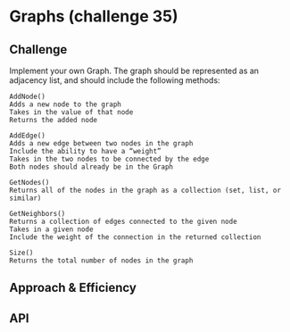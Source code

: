 # Graphs (challenge 35)
<!-- Short summary or background information -->

## Challenge
<!-- Description of the challenge -->

Implement your own Graph. The graph should be represented as an adjacency list, and should include the following methods:

    AddNode()
    Adds a new node to the graph
    Takes in the value of that node
    Returns the added node

    AddEdge()
    Adds a new edge between two nodes in the graph
    Include the ability to have a “weight”
    Takes in the two nodes to be connected by the edge
    Both nodes should already be in the Graph

    GetNodes()
    Returns all of the nodes in the graph as a collection (set, list, or similar)

    GetNeighbors()
    Returns a collection of edges connected to the given node
    Takes in a given node
    Include the weight of the connection in the returned collection
    
    Size()
    Returns the total number of nodes in the graph

## Approach & Efficiency
<!-- What approach did you take? Why? What is the Big O space/time for this approach? -->

## API
<!-- Description of each method publicly available in your Graph -->